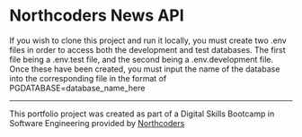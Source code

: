 # Northcoders News API

If you wish to clone this project and run it locally, you must create two .env files in order to access both the development and test databases. The first file being a .env.test file, and the second being a .env.development file. Once these have been created, you must input the name of the database into the corresponding file in the format of PGDATABASE=database_name_here

---

This portfolio project was created as part of a Digital Skills Bootcamp in Software Engineering provided by [Northcoders](https://northcoders.com/)
